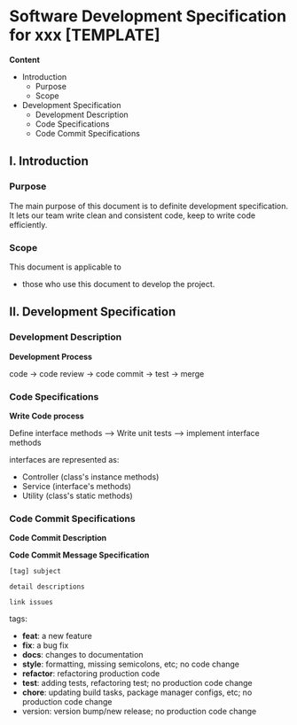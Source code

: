 # Software Development Specification for xxx [TEMPLATE]

**Content**

- Introduction
  - Purpose
  - Scope
- Development Specification
  - Development Description
  - Code Specifications
  - Code Commit Specifications

## I. Introduction

### Purpose

The main purpose of this document is to definite development specification. It lets our team write clean and consistent code, keep to write code efficiently.

### Scope

This document is applicable to

- those who use this document to develop the project.

## II. Development Specification

### Development Description

**Development Process**

code -> code review -> code commit -> test -> merge

### Code Specifications

**Write Code process**

Define interface methods --> Write unit tests --> implement interface methods

interfaces are represented as:

- Controller (class's instance methods)
- Service (interface's methods)
- Utility (class's static methods)

### Code Commit Specifications

**Code Commit Description**

**Code Commit Message Specification**

```
[tag] subject

detail descriptions

link issues
```

tags:

- **feat**: a new feature
- **fix**: a bug fix
- **docs**: changes to documentation
- **style**: formatting, missing semicolons, etc; no code change
- **refactor**: refactoring production code
- **test**: adding tests, refactoring test; no production code change
- **chore**: updating build tasks, package manager configs, etc; no production code change
- version: version bump/new release; no production code change



